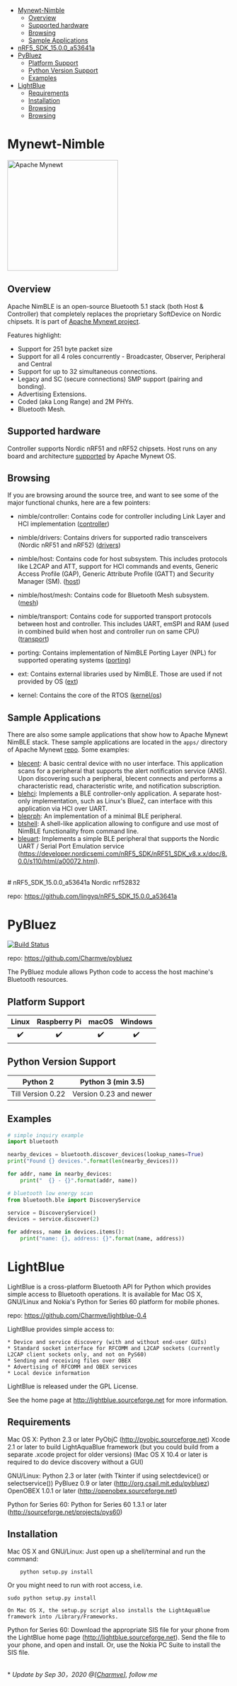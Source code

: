 * [Mynewt-Nimble](#mynewt-nimble)
  * [Overview](#overview)
  * [Supported hardware](#supported-hardware)
  * [Browsing](#browsing)
  * [Sample Applications](#sample-applications)
* [nRF5_SDK_15.0.0_a53641a](#nrf5_sdk_15.0.0_a53641a)
* [PyBluez](#pybluez)
  * [Platform Support](#platform-support)
  * [Python Version Support](#python-version-support)
  * [Examples](#examples)
* [LightBlue](#lightblue)
  * [Requirements](#requirements)
  * [Installation](#installation)
  * [Browsing](#browsing)
  * [Browsing](#browsing)


    

# Mynewt-Nimble
<img src="http://mynewt.apache.org/img/logo.svg" width="250" alt="Apache Mynewt">

## Overview

Apache NimBLE is an open-source Bluetooth 5.1 stack (both Host & Controller)
that completely replaces the proprietary SoftDevice on Nordic chipsets. It is
part of [Apache Mynewt project](https://github.com/apache/mynewt-core).

Features highlight:
  - Support for 251 byte packet size
  - Support for all 4 roles concurrently - Broadcaster, Observer, Peripheral and Central
  - Support for up to 32 simultaneous connections.
  - Legacy and SC (secure connections) SMP support (pairing and bonding).
  - Advertising Extensions.
  - Coded (aka Long Range) and 2M PHYs.
  - Bluetooth Mesh.

## Supported hardware

Controller supports Nordic nRF51 and nRF52 chipsets. Host runs on any board
and architecture [supported](https://github.com/apache/mynewt-core#overview)
by Apache Mynewt OS.


## Browsing

If you are browsing around the source tree, and want to see some of the
major functional chunks, here are a few pointers:

- nimble/controller: Contains code for controller including Link Layer and HCI implementation
([controller](https://github.com/apache/mynewt-nimble/tree/master/nimble/controller))

- nimble/drivers: Contains drivers for supported radio transceivers (Nordic nRF51 and nRF52)
([drivers](https://github.com/apache/mynewt-nimble/tree/master/nimble/drivers))

- nimble/host: Contains code for host subsystem. This includes protocols like
L2CAP and ATT, support for HCI commands and events, Generic Access Profile (GAP),
Generic Attribute Profile (GATT) and Security Manager (SM).
([host](https://github.com/apache/mynewt-nimble/tree/master/nimble/host))

- nimble/host/mesh: Contains code for Bluetooth Mesh subsystem.
([mesh](https://github.com/apache/mynewt-nimble/tree/master/nimble/host/mesh))

- nimble/transport: Contains code for supported transport protocols between host
and controller. This includes UART, emSPI and RAM (used in combined build when
host and controller run on same CPU)
([transport](https://github.com/apache/mynewt-nimble/tree/master/nimble/transport))

- porting: Contains implementation of NimBLE Porting Layer (NPL) for supported
operating systems
([porting](https://github.com/apache/mynewt-nimble/tree/master/porting))

- ext: Contains external libraries used by NimBLE. Those are used if not
provided by OS
([ext](https://github.com/apache/mynewt-nimble/tree/master/ext))

- kernel: Contains the core of the RTOS ([kernel/os](https://github.com/apache/mynewt-core/tree/master/kernel/os))

## Sample Applications

There are also some sample applications that show how to Apache Mynewt NimBLE
stack. These sample applications are located in the `apps/` directory of
Apache Mynewt [repo](https://github.com/apache/mynewt-core). Some examples:

* [blecent](https://github.com/apache/mynewt-nimble/tree/master/apps/blecent):
A basic central device with no user interface.  This application scans for
a peripheral that supports the alert notification service (ANS). Upon
discovering such a peripheral, blecent connects and performs a characteristic
read, characteristic write, and notification subscription.
* [blehci](https://github.com/apache/mynewt-nimble/tree/master/apps/blehci):
Implements a BLE controller-only application.  A separate host-only
implementation, such as Linux's BlueZ, can interface with this application via
HCI over UART.
* [bleprph](https://github.com/apache/mynewt-nimble/tree/master/apps/bleprph): An
  implementation of a minimal BLE peripheral.
* [btshell](https://github.com/apache/mynewt-nimble/tree/master/apps/btshell): A
  shell-like application allowing to configure and use most of NimBLE
  functionality from command line.
* [bleuart](https://github.com/apache/mynewt-core/tree/master/apps/bleuart):
Implements a simple BLE peripheral that supports the Nordic
UART / Serial Port Emulation service
(https://developer.nordicsemi.com/nRF5_SDK/nRF51_SDK_v8.x.x/doc/8.0.0/s110/html/a00072.html).

<br>
# nRF5_SDK_15.0.0_a53641a
Nordic nrf52832

repo: https://github.com/lingyq/nRF5_SDK_15.0.0_a53641a
<br>

# PyBluez

[![Build Status](https://github.com/pybluez/pybluez/workflows/Build/badge.svg)](https://github.com/pybluez/pybluez/actions?query=workflow%3ABuild)

repo: https://github.com/Charmve/pybluez

The PyBluez module allows Python code to access the host machine's Bluetooth
resources.


## Platform Support

| Linux  | Raspberry Pi | macOS | Windows |
|:------:|:------------:|:-----:|:-------:|
| :heavy_check_mark: | :heavy_check_mark: | :heavy_check_mark: | :heavy_check_mark: |


## Python Version Support

| Python 2 | Python 3 (min 3.5) |
|:--------:|:------------------:|
| Till Version 0.22 | Version 0.23 and newer |



## Examples

```python
# simple inquiry example
import bluetooth

nearby_devices = bluetooth.discover_devices(lookup_names=True)
print("Found {} devices.".format(len(nearby_devices)))

for addr, name in nearby_devices:
    print("  {} - {}".format(addr, name))
```

```python
# bluetooth low energy scan
from bluetooth.ble import DiscoveryService

service = DiscoveryService()
devices = service.discover(2)

for address, name in devices.items():
    print("name: {}, address: {}".format(name, address))
```



# LightBlue

LightBlue is a cross-platform Bluetooth API for Python which provides simple access to Bluetooth operations. It is available for Mac OS X, GNU/Linux and Nokia's Python for Series 60 platform for mobile phones.

repo: https://github.com/Charmve/lightblue-0.4

LightBlue provides simple access to:

    * Device and service discovery (with and without end-user GUIs)
    * Standard socket interface for RFCOMM and L2CAP sockets (currently L2CAP client sockets only, and not on PyS60)
    * Sending and receiving files over OBEX
    * Advertising of RFCOMM and OBEX services
    * Local device information

LightBlue is released under the GPL License.

See the home page at http://lightblue.sourceforge.net for more information.


## Requirements

Mac OS X:
    Python 2.3 or later
    PyObjC (http://pyobjc.sourceforge.net)
    Xcode 2.1 or later to build LightAquaBlue framework (but you could build from a separate .xcode project for older versions)
    (Mac OS X 10.4 or later is required to do device discovery without a GUI)
    
GNU/Linux:
    Python 2.3 or later (with Tkinter if using selectdevice() or selectservice())
    PyBluez 0.9 or later (http://org.csail.mit.edu/pybluez)
    OpenOBEX 1.0.1 or later (http://openobex.sourceforge.net)
    
Python for Series 60:
    Python for Series 60 1.3.1 or later (http://sourceforge.net/projects/pys60)
    
    
## Installation

Mac OS X and GNU/Linux:
    Just open up a shell/terminal and run the command:

        python setup.py install

Or you might need to run with root access, i.e.

	sudo python setup.py install

    On Mac OS X, the setup.py script also installs the LightAquaBlue framework into /Library/Frameworks.
    
Python for Series 60: 
    Download the appropriate SIS file for your phone from the LightBlue home page (http://lightblue.sourceforge.net). Send the file to your phone, and open and install. Or, use the Nokia PC Suite to install the SIS file.
    
<br>
* <i>Update by Sep 30，2020 @[<a href="https://github.com/Charmve" target="_blank">Charmve</a>], follow me</i>
